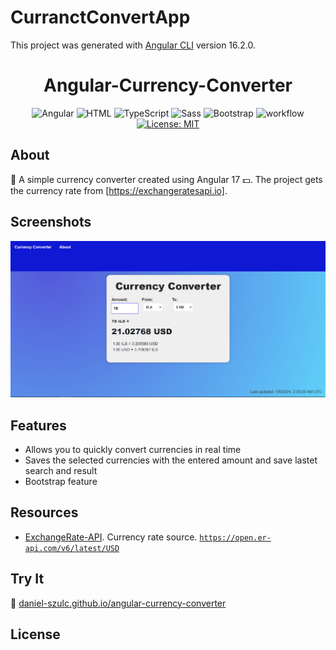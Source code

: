 # CurranctConvertApp

This project was generated with [Angular CLI](https://github.com/angular/angular-cli) version 16.2.0.
<h1 align="center"> Angular-Currency-Converter  </h1>
<div align="center">

![Angular](https://img.shields.io/badge/Angular-DD0031?logo=angular&logoColor=white)
![HTML](https://img.shields.io/badge/HTML5-E34F26?logo=html5&logoColor=white)
![TypeScript](https://img.shields.io/badge/TypeScript-007ACC?logo=typescript&logoColor=white)
![Sass](https://img.shields.io/badge/Sass-CC6699?logo=sass&logoColor=white)
![Bootstrap](https://img.shields.io/badge/Bootstrap-563D7C?logo=bootstrap&logoColor=white)
![workflow](https://github.com/daniel-szulc/angular-currency-converter/actions/workflows/pages/pages-build-deployment/badge.svg)
[![License: MIT](https://img.shields.io/badge/License-MIT-yellow.svg)](https://opensource.org/licenses/MIT)
</div>

## About

💱 A simple currency converter created using Angular 17 💵.
The project gets the currency rate from [https://exchangeratesapi.io].


## Screenshots

<img src="/screenShoot.png" alt="Currency converter"/>

## Features

- Allows you to quickly convert currencies in real time
- Saves the selected currencies with the entered amount and save lastet search and result
- Bootstrap feature

## Resources

- [ExchangeRate-API](https://api.exchangeratesapi.io). 
Currency rate source. [`https://open.er-api.com/v6/latest/USD`](https://open.er-api.com/v6/latest/USD)


## Try It

🔗 [daniel-szulc.github.io/angular-currency-converter](https://daniel-szulc.github.io/angular-currency-converter)

## License


